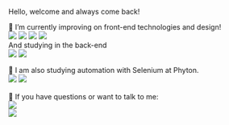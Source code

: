 Hello, welcome and always come back!

🔭 I’m currently improving on front-end technologies and design! <br>
<img src="https://img.shields.io/badge/HTML5-E34F26?style=for-the-badge&logo=html5&logoColor=white" />
<img src="https://img.shields.io/badge/CSS3-1572B6?style=for-the-badge&logo=css3&logoColor=white" />
<img src="https://img.shields.io/badge/JavaScript-F7DF1E?style=for-the-badge&logo=javascript&logoColor=black" />
<img src="https://img.shields.io/badge/Bootstrap-563D7C?style=for-the-badge&logo=bootstrap&logoColor=white" /><br>
And studying in the back-end <br>
<img src="https://img.shields.io/badge/PHP-777BB4?style=for-the-badge&logo=php&logoColor=white" />
<img src="https://img.shields.io/badge/MySQL-00000F?style=for-the-badge&logo=mysql&logoColor=white" />

🌱 I am also studying automation with Selenium at Phyton. <br>
 <img src="https://img.shields.io/badge/Python-3776AB?style=for-the-badge&logo=python&logoColor=white" />
 <img src="https://img.shields.io/badge/Selenium-43B02A?style=for-the-badge&logo=Selenium&logoColor=white" /> <br><br>
💬 If you have questions or want to talk to me:<br>
<a href = "https://api.whatsapp.com/send?phone= +5554991518114"><img src="https://img.shields.io/badge/WhatsApp-25D366?style=for-the-badge&logo=whatsapp&logoColor=white" /></a> <br>
<a href = "mailto:santiagopoffo@hotmail.com"><img src="https://img.shields.io/badge/Microsoft_Outlook-0078D4?style=for-the-badge&logo=microsoft-outlook&logoColor=whitee" /></a><br>


